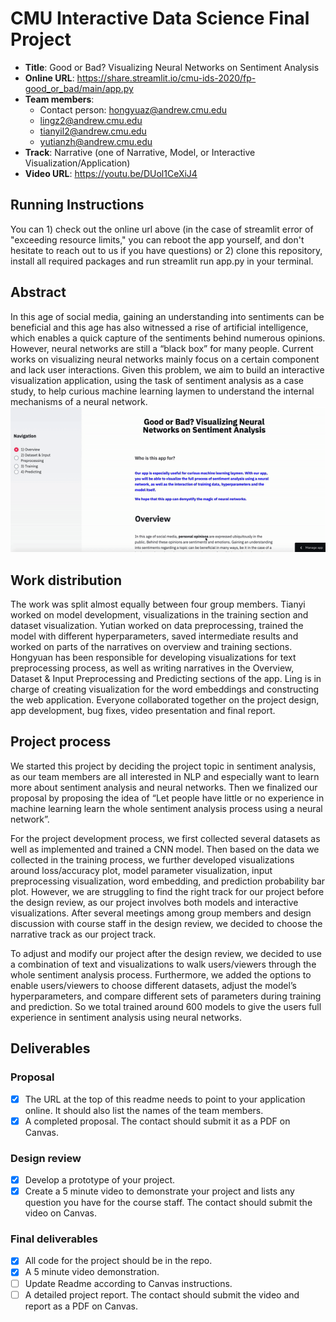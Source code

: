 # CMU Interactive Data Science Final Project

* **Title**: Good or Bad? Visualizing Neural Networks on Sentiment Analysis
* **Online URL**: https://share.streamlit.io/cmu-ids-2020/fp-good_or_bad/main/app.py
* **Team members**:
  * Contact person: hongyuaz@andrew.cmu.edu
  * lingz2@andrew.cmu.edu
  * tianyil2@andrew.cmu.edu
  * yutianzh@andrew.cmu.edu
* **Track**: Narrative (one of Narrative, Model, or Interactive Visualization/Application)
* **Video URL**: https://youtu.be/DUol1CeXiJ4

## Running Instructions

You can 1) check out the online url above (in the case of streamlit error of "exceeding resource limits," you can reboot the app yourself, and don't hesitate to reach out to us if you have questions) or 2) clone this repository, install all required packages and run streamlit run app.py in your terminal.

## Abstract
In this age of social media, gaining an understanding into sentiments can be beneficial and this age has also witnessed a rise of artificial intelligence, which enables a quick capture of the sentiments behind numerous opinions.  However, neural networks are still a “black box” for many people. Current works on visualizing neural networks mainly focus on a certain component and lack user interactions. Given this problem, we aim to build an interactive visualization application, using the task of sentiment analysis as a case study, to help curious machine learning laymen to understand the internal mechanisms of a neural network.
![A screenshot of your application. Could be a GIF.](fq_screencast.gif)

## Work distribution 
The work was split almost equally between four group members. Tianyi worked on model development, visualizations in the training section and dataset visualization. 
Yutian worked on data preprocessing, trained the model with different hyperparameters, saved intermediate results and worked on parts of the narratives on overview and training sections. 
Hongyuan has been responsible for developing visualizations for text preprocessing process, as well as writing narratives in the Overview, Dataset & Input Preprocessing and Predicting sections of the app. 
Ling is in charge of creating visualization for the word embeddings and constructing the web application. Everyone collaborated together on the project design, app development, bug fixes, video presentation and final report. 

## Project process
We started this project by deciding the project topic in sentiment analysis, as our team members are all interested in NLP and especially want to learn more about sentiment analysis and neural networks. Then we finalized our proposal by proposing the idea of “Let people have little or no experience in machine learning learn the whole sentiment analysis process using a neural network”. 

For the project development process, we first collected several datasets as well as implemented and trained a CNN model. Then based on the data we collected in the training process, we further developed visualizations around loss/accuracy plot, model parameter visualization, input preprocessing visualization, word embedding, and prediction probability bar plot. However, we are struggling to find the right track for our project before the design review, as our project involves both models and interactive visualizations. After several meetings among group members and design discussion with course staff in the design review, we decided to choose the narrative track as our project track. 

To adjust and modify our project after the design review, we decided to use a combination of text and visualizations to walk users/viewers through the whole sentiment analysis process. Furthermore, we added the options to enable users/viewers to choose different datasets, adjust the model’s hyperparameters, and compare different sets of parameters during training and prediction. So we total trained around 600 models to give the users full experience in sentiment analysis using neural networks. 
 

## Deliverables

### Proposal

- [x] The URL at the top of this readme needs to point to your application online. It should also list the names of the team members.
- [x] A completed proposal. The contact should submit it as a PDF on Canvas.

### Design review

- [x] Develop a prototype of your project.
- [x] Create a 5 minute video to demonstrate your project and lists any question you have for the course staff. The contact should submit the video on Canvas.

### Final deliverables

- [x] All code for the project should be in the repo.
- [x] A 5 minute video demonstration.
- [ ] Update Readme according to Canvas instructions.
- [ ] A detailed project report. The contact should submit the video and report as a PDF on Canvas.
